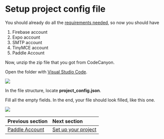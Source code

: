 # Setup project config file

You should already do all the [requirements needed](https://mobidonia.support-hub.io/articles/react-app-builder-installation-overview-1427#requirements), so now you should have

1. Firebase account 
2. Expo account
3. SMTP account
4. TinyMCE account
5. Paddle Account

Now, unzip the zip file that you got from CodeCanyon. 

Open the folder with [Visual Studio Code](https://code.visualstudio.com).

![](https://support-hub--assets.s3.eu-west-2.amazonaws.com/assets/74/images/3aKiHW22V7xW0i9SKqTfnfKyojFMMbuHhzo9B5oq.png)

In the file structure, locate **project\_config.json**. 

Fill all the empty fields. In the end, your file should look filled, like this one.

![](https://support-hub--assets.s3.eu-west-2.amazonaws.com/assets/74/images/S1qSHGsJkrVbqAHyo15dSnFrBYx8gJz2rjD5mxIW.png)

| Previous section | Next section |
| :--- | :--- |
| [Paddle Account](https://mobidonia.support-hub.io/articles/paddle-account-1430) | [Set up your project](https://mobidonia.support-hub.io/articles/setup-your-project-1432) |

